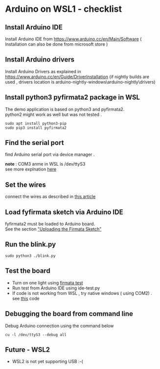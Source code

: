 # Arduino on WSL1 - checklist

## Install Arduino IDE
Install Arduino IDE from https://www.arduino.cc/en/Main/Software
( Installation can also be done from microsoft store )

## Install Arduino drivers
  Install Arduino Drivers as explained in https://www.arduino.cc/en/Guide/DriverInstallation
(if  nightly builds are used , drivers location is arduino-nightly-windows\arduino-nightly\drivers)

## Install python3 pyfirmata2 package in WSL
The demo application is based on python3 and pyfirmata2.   
python2 might work as well but was not tested .
```
sudo apt install python3-pip
sudo pip3 install pyfirmata2
```

## Find the serial port 
find Arduino serial port via device manager .

<b> note </b> : COM3 anme in WSL is /dev/ttyS3  
see more explnation [here](https://icircuit.net/accessing-com-port-from-wsl/2704)

## Set the wires 
connect the wires as described in [this article](https://create.arduino.cc/projecthub/GodsVictor1/simple-blinking-led-bf4fc3) 


## Load fyfirmata sketch via Arduino IDE
fyfirmata2 must be loaded to Arduino board.  
See the section ["Uploading the Firmata Sketch"]( https://realpython.com/arduino-python/) 

## Run the blink.py
```
sudo python3 ./blink.py
```

## Test the board
* Turn on one light using [firmata test](https://github.com/firmata/firmata_test) 
* Run test from Arduino IDE using ide-test.py 
* If code is not working from WSL , try native windows ( using COM2) . see [this](https://github.com/berndporr/pyFirmata2/blob/master/examples/blink.py) code


## Debugging the board from command line 
Debug Arduino  connection using the command below
```
cu -l /dev/ttyS3 --debug all
```

## Future - WSL2  
* WSL2 is not yet supporting USB :-(
  
